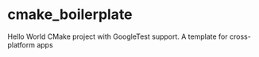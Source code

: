 # cmake_boilerplate
Hello World CMake project with GoogleTest support. A template for cross-platform apps 
